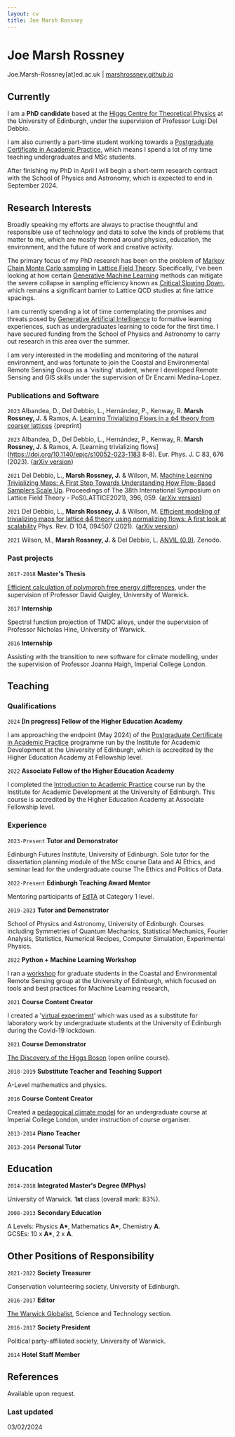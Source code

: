```yaml
---
layout: cv
title: Joe Marsh Rossney
---
```

# Joe Marsh Rossney

<div id="webaddress">
Joe.Marsh-Rossney[at]ed.ac.uk
| <a href="https://marshrossney.github.io">marshrossney.github.io</a>
</div>


## Currently

I am a **PhD candidate** based at the [Higgs Centre for Theoretical Physics](https://higgs.ph.ed.ac.uk/) at the University of Edinburgh, under the supervision of Professor Luigi Del Debbio.

I am also currently a part-time student working towards a [Postgraduate Certificate in Academic Practice](https://www.advance-he.ac.uk/postgraduate-certificate-academic-practice-pgcap), which means I spend a lot of my time teaching undergraduates and MSc students.

After finishing my PhD in April I will begin a short-term research contract with the School of Physics and Astronomy, which is expected to end in September 2024.


## Research Interests

Broadly speaking my efforts are always to practise thoughtful and responsible use of technology and data to solve the kinds of problems that matter to me, which are mostly themed around physics, education, the environment, and the future of work and creative activity.

The primary focus of my PhD research has been on the problem of [Markov Chain Monte Carlo sampling](https://machinelearningmastery.com/markov-chain-monte-carlo-for-probability/) in [Lattice Field Theory](http://scholarpedia.org/article/Lattice_quantum_field_theory).
Specifically, I've been looking at how certain [Generative Machine Learning](https://lilianweng.github.io/posts/2018-10-13-flow-models/) methods can mitigate the severe collapse in sampling efficiency known as [Critical Slowing Down](https://en.wikipedia.org/wiki/Critical_transition), which remains a significant barrier to Lattice QCD studies at fine lattice spacings.

I am currently spending a lot of time contemplating the promises and threats posed by [Generative Artificial Intelligence](https://en.wikipedia.org/wiki/Generative_artificial_intelligence) to formative learning experiences, such as undergraduates learning to code for the first time.
I have secured funding from the School of Physics and Astronomy to carry out research in this area over the summer.

I am very interested in the modelling and monitoring of the natural environment, and was fortunate to join the Coastal and Environmental Remote Sensing Group as a 'visiting' student, where I developed Remote Sensing and GIS skills under the supervision of Dr Encarni Medina-Lopez.


### Publications and Software

`2023`
Albandea, D., Del Debbio, L., Hernández, P., Kenway, R. **Marsh Rossney, J.** & Ramos, A. [Learning Trivializing Flows in a ϕ4 theory from coarser lattices](https://doi.org/10.48550/arXiv.2310.03381) \{preprint\}

`2023`
Albandea, D., Del Debbio, L., Hernández, P., Kenway, R. **Marsh Rossney, J.** & Ramos, A. [Learning trivializing flows](https://doi.org/10.1140/epjc/s10052-023-1183    8-8). Eur. Phys. J. C 83, 676 (2023). \{[arXiv version](https://doi.org/10.48550/arXiv.2302.08408)\}

`2021`
Del Debbio, L., **Marsh Rossney, J.** & Wilson, M. [Machine Learning Trivializing Maps: A First Step Towards Understanding How Flow-Based Samplers Scale Up](https://doi.org/10.22323/1.396.0059). Proceedings of The 38th International Symposium on Lattice Field Theory - PoS(LATTICE2021), 396, 059. \{[arXiv version](https://doi.org/10.48550/arXiv.2112.15532)\}

`2021`
Del Debbio, L., **Marsh Rossney, J.** & Wilson, M. [Efficient modeling of trivializing maps for lattice ϕ4 theory using normalizing flows: A first look at scalability](https://doi.org/10.1103/PhysRevD.104.094507) Phys. Rev. D 104, 094507 (2021). \{[arXiv version](https://doi.org/10.48550/arXiv.2105.12481)\}

`2021`
Wilson, M., **Marsh Rossney, J.** & Del Debbio, L. [ANVIL (0.9)](https://doi.org/10.5281/zenodo.4792249). Zenodo.

### Past projects

`2017-2018`
__Master's Thesis__

[Efficient calculation of polymorph free energy differences](https://github.com/marshrossney/pylsmc), under the supervision of Professor David Quigley, University of Warwick.

`2017`
__Internship__

Spectral function projection of TMDC alloys, under the supervision of Professor Nicholas Hine, University of Warwick.

`2016`
__Internship__

Assisting with the transition to new software for climate modelling, under the supervision of Professor Joanna Haigh, Imperial College London.


## Teaching

### Qualifications

`2024`
__\[In progress\] Fellow of the Higher Education Academy__

I am approaching the endpoint (May 2024) of the [Postgraduate Certificate in Academic Practice](https://www.ed.ac.uk/institute-academic-development/learning-teaching/cpd/postgraduate-certificate) programme run by the Institute for Academic Development at the University of Edinburgh, which is accredited by the Higher Education Academy at Fellowship level.

`2022`
__Associate Fellow of the Higher Education Academy__

I completed the [Introduction to Academic Practice](https://www.ed.ac.uk/institute-academic-development/learning-teaching/cpd/intro-ap) course run by the Institute for Academic Development at the University of Edinburgh.
This course is accredited by the Higher Education Academy at Associate Fellowship level.


### Experience

`2023-Present`
__Tutor and Demonstrator__

Edinburgh Futures Institute, University of Edinburgh.
Sole tutor for the dissertation planning module of the MSc course Data and AI Ethics, and seminar lead for the undergraduate course The Ethics and Politics of Data.

`2022-Present`
__Edinburgh Teaching Award Mentor__

Mentoring participants of [EdTA](https://www.ed.ac.uk/institute-academic-development/learning-teaching/cpd/teaching-award) at Category 1 level.

`2019-2023`
__Tutor and Demonstrator__

School of Physics and Astronomy, University of Edinburgh.
Courses including Symmetries of Quantum Mechanics, Statistical Mechanics, Fourier Analysis, Statistics, Numerical Recipes, Computer Simulation, Experimental Physics.

`2022`
__Python + Machine Learning Workshop__

I ran a [workshop](https://marshrossney.github.io/ceres-workshop/) for graduate students in the Coastal and Environmental Remote Sensing group at the University of Edinburgh, which focused on tools and best practices for Machine Learning research,

`2021`
__Course Content Creator__

I created a '[virtual experiment](https://www.github.com/marshrossney/percolation)' which was used as a substitute for laboratory work by undergraduate students at the University of Edinburgh during the Covid-19 lockdown.

`2021`
__Course Demonstrator__

[The Discovery of the Higgs Boson](https://www.futurelearn.com/courses/higgs) (open online course).

`2018-2019`
__Substitute Teacher and Teaching Support__

A-Level mathematics and physics.

`2016`
__Course Content Creator__

Created a [pedagogical climate model](https://github.com/marshrossney/EPcm) for an undergraduate course at Imperial College London, under instruction of course organiser.

`2013-2014`
__Piano Teacher__

`2013-2014`
__Personal Tutor__


## Education

`2014-2018`
__Integrated Master's Degree (MPhys)__

University of Warwick. __1st__ class (overall mark: 83%).

`2008-2013`
__Secondary Education__

A Levels: Physics __A\*__, Mathematics __A\*__, Chemistry __A__. \
GCSEs: 10 x __A\*__, 2 x __A__.



## Other Positions of Responsibility

`2021-2022`
__Society Treasurer__

Conservation volunteering society, University of Edinburgh.

`2016-2017`
__Editor__

[The Warwick Globalist](http://warwickglobalist.com), Science and Technology section.

`2016-2017`
__Society President__

Political party-affiliated society, University of Warwick.

`2014`
__Hotel Staff Member__



## References

Available upon request.

### Last updated

03/02/2024


